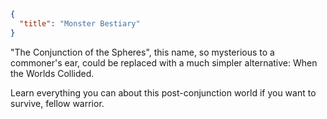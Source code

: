 ```json
{
  "title": "Monster Bestiary"
}
```

"The Conjunction of the Spheres", this name, so mysterious to a commoner's ear, could be replaced with a much simpler alternative: 
When the Worlds Collided.


Learn everything you can about this post-conjunction world if you want to survive, fellow warrior.